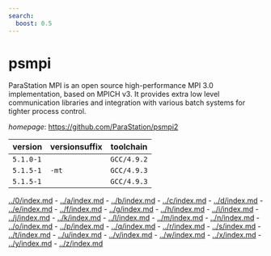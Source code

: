 ```yaml
---
search:
  boost: 0.5
---
```

# psmpi

ParaStation MPI is an open source high-performance MPI 3.0 implementation, based on MPICH v3. It provides extra low level communication libraries and integration with  various batch systems for tighter process control.

*homepage*: <https://github.com/ParaStation/psmpi2>

version | versionsuffix | toolchain
--------|---------------|----------
``5.1.0-1`` |  | ``GCC/4.9.2``
``5.1.5-1`` | ``-mt`` | ``GCC/4.9.3``
``5.1.5-1`` |  | ``GCC/4.9.3``

[../0/index.md](0) - [../a/index.md](a) - [../b/index.md](b) - [../c/index.md](c) - [../d/index.md](d) - [../e/index.md](e) - [../f/index.md](f) - [../g/index.md](g) - [../h/index.md](h) - [../i/index.md](i) - [../j/index.md](j) - [../k/index.md](k) - [../l/index.md](l) - [../m/index.md](m) - [../n/index.md](n) - [../o/index.md](o) - [../p/index.md](p) - [../q/index.md](q) - [../r/index.md](r) - [../s/index.md](s) - [../t/index.md](t) - [../u/index.md](u) - [../v/index.md](v) - [../w/index.md](w) - [../x/index.md](x) - [../y/index.md](y) - [../z/index.md](z)

